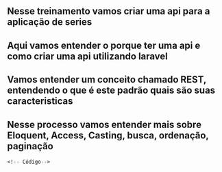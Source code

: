 ## Nesse treinamento vamos criar uma api para a aplicação de series
## Aqui vamos entender o porque ter uma api e como criar uma api utilizando laravel 
## Vamos entender um conceito chamado REST, entendendo o que é este padrão quais são suas caracteristicas  
## Nesse processo vamos entender mais sobre Eloquent, Access, Casting, busca, ordenação, paginação


``` 
<!-- Código-->
```